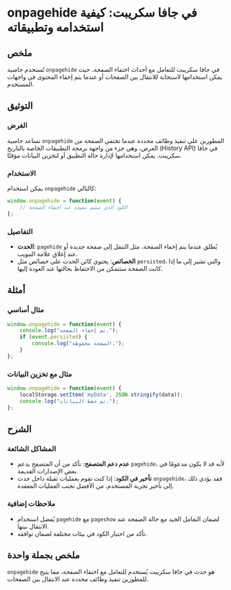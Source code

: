 <!--
Meta Description: # onpagehide في جافا سكريبت: كيفية استخدامه وتطبيقاته ## ملخص تُستخدم خاصية `onpagehide` في جافا سكريبت للتعامل مع أحداث اختفاء الصفحة، حيث يمكن استخد...
Meta Keywords: onpagehide, الصفحة, عند, جافا, سكريبت
-->

# onpagehide في جافا سكريبت: كيفية استخدامه وتطبيقاته

## ملخص
تُستخدم خاصية `onpagehide` في جافا سكريبت للتعامل مع أحداث اختفاء الصفحة، حيث يمكن استخدامها لاستجابة للانتقال بين الصفحات أو عندما يتم إخفاء المحتوى في واجهات المستخدم.

## التوثيق
### الغرض
تساعد خاصية `onpagehide` المطورين على تنفيذ وظائف محددة عندما تختفي الصفحة من العرض، وهي جزء من واجهة برمجة التطبيقات الخاصة بالتاريخ (History API) في جافا سكريبت. يمكن استخدامها لإدارة حالة التطبيق أو لتخزين البيانات مؤقتًا.

### الاستخدام
يمكن استخدام `onpagehide` كالتالي:

```javascript
window.onpagehide = function(event) {
    // الكود الذي سيتم تنفيذه عند اختفاء الصفحة
};
```

### التفاصيل
- **الحدث**: `pagehide` يُطلق عندما يتم إخفاء الصفحة، مثل التنقل إلى صفحة جديدة أو عند إغلاق علامة التبويب.
- **الخصائص**: يحتوي كائن الحدث على خصائص مثل `persisted`، والتي تشير إلى ما إذا كانت الصفحة ستتمكن من الاحتفاظ بحالتها عند العودة إليها.

## أمثلة
### مثال أساسي
```javascript
window.onpagehide = function(event) {
    console.log("تم إخفاء الصفحة.");
    if (event.persisted) {
        console.log("الصفحة محفوظة.");
    }
};
```

### مثال مع تخزين البيانات
```javascript
window.onpagehide = function(event) {
    localStorage.setItem('myData', JSON.stringify(data));
    console.log("تم حفظ البيانات.");
};
```

## الشرح
### المشاكل الشائعة
- **عدم دعم المتصفح**: تأكد من أن المتصفح يدعم `pagehide`، لأنه قد لا يكون مدعومًا في بعض الإصدارات القديمة.
- **تأخير في الكود**: إذا كنت تقوم بعمليات ثقيلة داخل حدث `onpagehide`، فقد يؤدي ذلك إلى تأخير تجربة المستخدم. من الأفضل تجنب العمليات المعقدة.

### ملاحظات إضافية
- يُفضل استخدام `pagehide` مع `pageshow` لضمان التعامل الجيد مع حالة الصفحة عند الانتقال بينها.
- تأكد من اختبار الكود في بيئات مختلفة لضمان توافقه.

## ملخص بجملة واحدة
`onpagehide` هو حدث في جافا سكريبت يُستخدم للتعامل مع اختفاء الصفحة، مما يتيح للمطورين تنفيذ وظائف محددة عند الانتقال بين الصفحات.